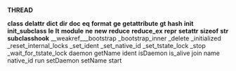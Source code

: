 **THREAD**

__class__
__delattr__
__dict__
__dir__
__doc__
__eq__
__format__
__ge__
__getattribute__
__gt__
__hash__
__init__
__init_subclass__
__le__
__lt__
__module__
__ne__
__new__
__reduce__
__reduce_ex__
__repr__
__setattr__
__sizeof__
__str__
__subclasshook__
__weakref___bootstrap
_bootstrap_inner
_delete
_initialized
_reset_internal_locks
_set_ident
_set_native_id
_set_tstate_lock
_stop
_wait_for_tstate_lock
 daemon
 getName
 ident
 isDaemon
 is_alive
 join
 name
 native_id
 run
 setDaemon
 setName
 start